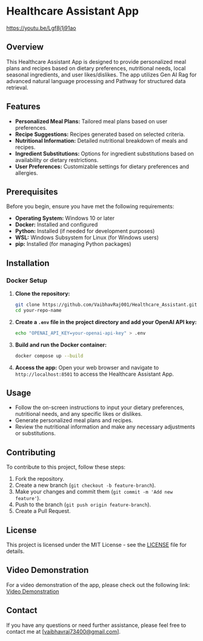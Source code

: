 # Healthcare Assistant App

https://youtu.be/Lgf8j1j91ao

## Overview
This Healthcare Assistant App is designed to provide personalized meal plans and recipes based on dietary preferences, nutritional needs, local seasonal ingredients, and user likes/dislikes. The app utilizes Gen AI Rag for advanced natural language processing and Pathway for structured data retrieval.

## Features
- **Personalized Meal Plans:** Tailored meal plans based on user preferences.
- **Recipe Suggestions:** Recipes generated based on selected criteria.
- **Nutritional Information:** Detailed nutritional breakdown of meals and recipes.
- **Ingredient Substitutions:** Options for ingredient substitutions based on availability or dietary restrictions.
- **User Preferences:** Customizable settings for dietary preferences and allergies.

## Prerequisites
Before you begin, ensure you have met the following requirements:
- **Operating System:** Windows 10 or later
- **Docker:** Installed and configured
- **Python:** Installed (if needed for development purposes)
- **WSL:** Windows Subsystem for Linux (for Windows users)
- **pip:** Installed (for managing Python packages)

## Installation

### Docker Setup
1. **Clone the repository:**
    ```sh
    git clone https://github.com/VaibhavRaj001/Healthcare_Assistant.git
    cd your-repo-name
    ```

2. **Create a `.env` file in the project directory and add your OpenAI API key:**
    ```sh
    echo "OPENAI_API_KEY=your-openai-api-key" > .env
    ```

3. **Build and run the Docker container:**
    ```sh
    docker compose up --build
    ```

4. **Access the app:**
    Open your web browser and navigate to `http://localhost:8501` to access the Healthcare Assistant App.

## Usage
- Follow the on-screen instructions to input your dietary preferences, nutritional needs, and any specific likes or dislikes.
- Generate personalized meal plans and recipes.
- Review the nutritional information and make any necessary adjustments or substitutions.

## Contributing
To contribute to this project, follow these steps:
1. Fork the repository.
2. Create a new branch (`git checkout -b feature-branch`).
3. Make your changes and commit them (`git commit -m 'Add new feature'`).
4. Push to the branch (`git push origin feature-branch`).
5. Create a Pull Request.

## License
This project is licensed under the MIT License - see the [LICENSE](LICENSE) file for details.

## Video Demonstration
For a video demonstration of the app, please check out the following link: [Video Demonstration](https://youtu.be/Lgf8j1j91ao)

## Contact
If you have any questions or need further assistance, please feel free to contact me at [vaibhavraj73400@gmail.com].

